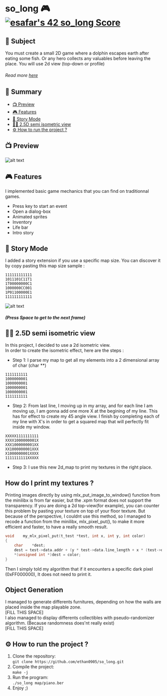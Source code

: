 # so_long 🎮 [![esafar's 42 so_long Score](https://badge42.vercel.app/api/v2/cl6l739qg00490gialxmtgsrk/project/2392663)](https://github.com/JaeSeoKim/badge42)
## 🧱 Subject
You must create a small 2D game where a dolphin
escapes earth after eating some fish. Or any hero
collects any valuables before leaving the place.
You will use 2d view (top-down or profile)
###### Read more [here](https://cdn.intra.42.fr/pdf/pdf/34601/en.subject.pdf)

## 📔 Summary

 - [📺 Preview](#-preview)
 - [🎮 Features](#-features)
 - [📜 Story Mode](#-story-mode)
 - [🧑‍💻 2.5D semi isometric view](#-25d-semi-isometric-view)
 - [⚙️ How to run the project ?](#%EF%B8%8F-how-to-run-the-project-)

## 📺 Preview
![alt text](https://github.com/ethan0905/so_long-new-version/blob/master/textures/preview_dialogbox.png?raw=true)

## 🎮 Features
I implemented basic game mechanics that you can find on traditionnal games.  
* Press key to start an event  
* Open a dialog-box  
* Animated sprites
* Inventory
* Life bar
* Intro story

## 📜 Story Mode
I added a story extension if you use a specific map size. You can discover it by copy pasting this map size sample :
````shell
111111111111
1011101C11T1
1T00000000C1
1000000CC001
1P01100000E1
111111111111
````
![alt text](https://github.com/ethan0905/so_long-new-version/blob/master/textures/preview_story.png?raw=true)
##### (Press Space to get to the next frame)

## 🧑‍💻 2.5D semi isometric view
In this project, I decided to use a 2d isometric view.  
In order to create the isometric effect, here are the steps :
* Step 1: I parse my map to get all my elements into a 2 dimensional array of char (char **)  
````shell
1111111111
1000000001
1000000001
1000000001
1000000001
1111111111
````
* Step 2: From last line, I moving up in my array, and for each line I am moving up, I am gonna add one more X at the begining of my line. This has for effect to create my 45 angle view. I finish by completing each of my line with X's in order to get a squared map that will perfectly fit inside my window.
````shell
XXXXX1111111111
XXXX1000000001X
XXX1000000001XX
XX1000000001XXX
X1000000001XXXX
1111111111XXXXX
````
* Step 3: I use this new 2d_map to print my textures in the right place.

## How do I print my textures ?
Printing images directly by using mlx_put_image_to_window() function from the minilibx is from far easier, but the .xpm format does not support the transparency. If you are doing a 2d top-view(for example), you can counter this problem by pasting your texture on top of your floor texture. But because of the perspective, I couldnt use this method, so I managed to recode a function from the minilibx, mlx_pixel_put(), to make it more efficient and faster, to have a really smooth result.
````c
void	my_mlx_pixel_put(t_test *test, int x, int y, int color)
{
	char	*dest;
	dest = test->data.addr + (y * test->data.line_length + x * (test->data.bits_per_pixel / 8));
	*(unsigned int *)dest = color;
}
````
Then I simply told my algorithm that if it encounters a specific dark pixel (0xFF000000), It does not need to print it.  

## Object Generation

I managed to generate differents furnitures, depending on how the walls are placed inside the map playable zone.  
[FILL THIS SPACE]  
I also managed to display differents collectibles with pseudo-randomizer algorithm. (Because randomness does'nt really exist)  
[FILL THIS SPACE]  

## ⚙️ How to run the project ?

1. Clone the repository:  
`git clone https://github.com/ethan0905/so_long.git`  
2. Compile the project:  
`make -j`  
3. Run the program:  
`./so_long map/piano.ber`  
4. Enjoy ;)  
